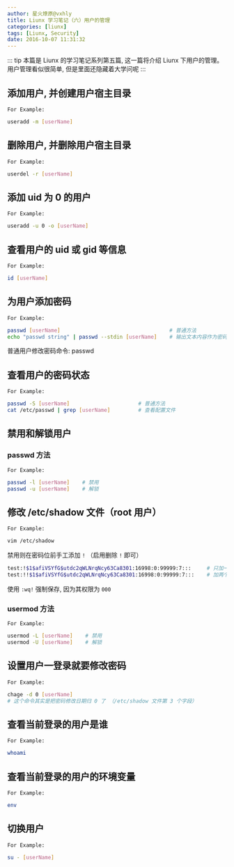 ```yaml
---
author: 星火燎原@vxhly
title: Liunx 学习笔记（六）用户的管理
categories: [liunx]
tags: [Liunx, Security]
date: 2016-10-07 11:31:32
---
```


::: tip
本篇是 Liunx 的学习笔记系列第五篇, 这一篇将介绍 Liunx 下用户的管理。用户管理看似很简单, 但是里面还隐藏着大学问呢
:::
<!-- more -->

## 添加用户, 并创建用户宿主目录

`For Example:` 

``` bash
useradd -m [userName]
```

## 删除用户, 并删除用户宿主目录

`For Example:` 

``` bash
userdel -r [userName]
```

## 添加 uid 为 0 的用户

`For Example:` 

``` bash
useradd -u 0 -o [userName]
```

## 查看用户的 uid 或 gid 等信息

`For Example:` 

``` bash
id [userName]
```

## 为用户添加密码

`For Example:` 

``` bash
passwd [userName]                                   # 普通方法
echo "passwd string" | passwd --stdin [userName]    # 输出文本内容作为密码
```

普通用户修改密码命令:  passwd

## 查看用户的密码状态

`For Example:` 

``` bash
passwd -S [userName]                      # 普通方法
cat /etc/passwd | grep [userName]         # 查看配置文件
```

## 禁用和解锁用户

### passwd 方法

`For Example:` 

``` bash
passwd -l [userName]    # 禁用
passwd -u [userName]    # 解锁
```

## 修改 /etc/shadow 文件（root 用户）

`For Example:` 

``` bash
vim /etc/shadow
```

禁用则在密码位前手工添加 `!` （启用删除 `!` 即可）

``` bash
test:!$1$afiVSYfG$utdc2qWLNrqNcy63Ca8301:16998:0:99999:7:::     # 只加一个 ！
test:!!$1$afiVSYfG$utdc2qWLNrqNcy63Ca8301:16998:0:99999:7:::    # 加两个,效果一致
```

使用 `:wq!` 强制保存, 因为其权限为 `000` 

### usermod 方法

`For Example:` 

``` bash
usermod -L [userName]    # 禁用
usermod -U [userName]    # 解锁
```

## 设置用户一登录就要修改密码

`For Example:` 

``` bash
chage -d 0 [userName]
# 这个命令其实是把密码修改日期归 0 了 （/etc/shadow 文件第 3 个字段）
```

## 查看当前登录的用户是谁

`For Example:` 

``` bash
whoami
```

## 查看当前登录的用户的环境变量

`For Example:` 

``` bash
env
```

## 切换用户

`For Example:` 

``` bash
su - [userName]
```

